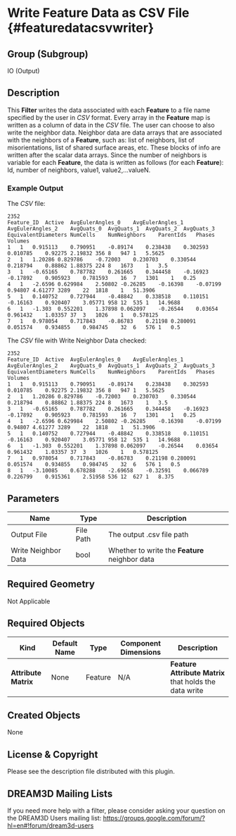 Write Feature Data as CSV File {#featuredatacsvwriter}
=============

## Group (Subgroup) ##
IO (Output)

## Description ##
This **Filter** writes the data associated with each **Feature** to a file name specified by the user in *CSV* format. Every array in the **Feature** map is written as a column of data in the *CSV* file.  The user can choose to also write the neighbor data. Neighbor data are data arrays that are associated with the neighbors of a **Feature**, such as: list of neighbors, list of misorientations, list of shared surface areas, etc. These blocks of info are written after the scalar data arrays.  Since the number of neighbors is variable for each **Feature**, the data is written as follows (for each **Feature**): Id, number of neighbors, value1, value2,...valueN.


### Example Output ###
The *CSV* file:     
	 
	2352														
    Feature_ID	Active	AvgEulerAngles_0	AvgEulerAngles_1	AvgEulerAngles_2	AvgQuats_0	AvgQuats_1	AvgQuats_2	AvgQuats_3	EquivalentDiameters	NumCells	NumNeighbors	ParentIds	Phases	Volumes
    1	1	0.915113	0.790951	-0.89174	0.238438	0.302593	0.010785	0.92275	2.19832	356	8	947	1	5.5625
    2	1	1.20286	0.829786	-0.72003	0.230703	0.330544	0.218794	0.88862	1.88375	224	8	1673	1	3.5
    3	1	-0.65165	0.787782	0.261665	0.344458	-0.16923	-0.17892	0.905923	0.781593	16	7	1301	1	0.25
    4	1	-2.6596	0.629984	2.50802	-0.26285	-0.16398	-0.07199	0.94807	4.61277	3289	22	1818	1	51.3906
    5	1	0.140752	0.727944	-0.48842	0.338518	0.110151	-0.16163	0.920407	3.05771	958	12	535	1	14.9688
    6	1	-1.303	0.552201	1.37898	0.062097	-0.26544	0.03654	0.961432	1.03357	37	3	1026	1	0.578125
    7	1	0.978054	0.717843	-0.86783	0.21198	0.280091	0.051574	0.934855	0.984745	32	6	576	1	0.5

The *CSV* file with Write Neighbor Data checked:

    2352														
    Feature_ID	Active	AvgEulerAngles_0	AvgEulerAngles_1	AvgEulerAngles_2	AvgQuats_0	AvgQuats_1	AvgQuats_2	AvgQuats_3	EquivalentDiameters	NumCells	NumNeighbors	ParentIds	Phases	Volumes
    1	1	0.915113	0.790951	-0.89174	0.238438	0.302593	0.010785	0.92275	2.19832	356	8	947	1	5.5625
    2	1	1.20286	0.829786	-0.72003	0.230703	0.330544	0.218794	0.88862	1.88375	224	8	1673	1	3.5
    3	1	-0.65165	0.787782	0.261665	0.344458	-0.16923	-0.17892	0.905923	0.781593	16	7	1301	1	0.25
    4	1	-2.6596	0.629984	2.50802	-0.26285	-0.16398	-0.07199	0.94807	4.61277	3289	22	1818	1	51.3906
    5	1	0.140752	0.727944	-0.48842	0.338518	0.110151	-0.16163	0.920407	3.05771	958	12	535	1	14.9688
    6	1	-1.303	0.552201	1.37898	0.062097	-0.26544	0.03654	0.961432	1.03357	37	3	1026	1	0.578125
    7	1	0.978054	0.717843	-0.86783	0.21198	0.280091	0.051574	0.934855	0.984745	32	6	576	1	0.5
    8	1	-3.10085	0.678288	-2.69658	-0.32591	0.066789	0.226799	0.915361	2.51958	536	12	627	1	8.375


## Parameters ##

| Name | Type |Description |
|------|------|------|
| Output File | File Path | The output .csv file path |
| Write Neighbor Data | bool | Whether to write the **Feature** neighbor data |

## Required Geometry ##
Not Applicable

## Required Objects ##
| Kind | Default Name | Type | Component Dimensions | Description |
|------|--------------|-------------|---------|-----|
| **Attribute Matrix** | None | Feature | N/A | **Feature Attribute Matrix** that holds the data write |

## Created Objects ##
None

## License & Copyright ##

Please see the description file distributed with this plugin.

## DREAM3D Mailing Lists ##

If you need more help with a filter, please consider asking your question on the DREAM3D Users mailing list:
https://groups.google.com/forum/?hl=en#!forum/dream3d-users


